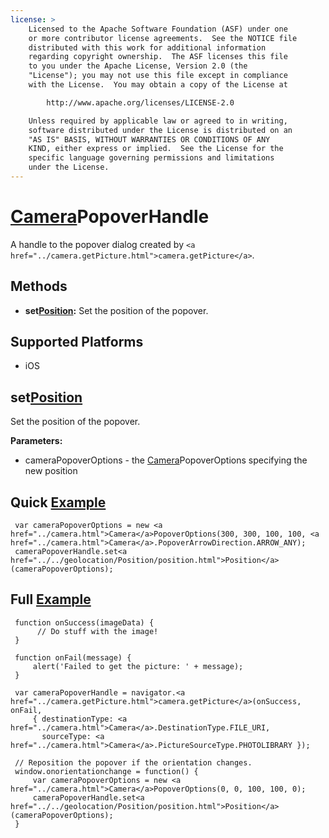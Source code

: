 ```yaml
---
license: >
    Licensed to the Apache Software Foundation (ASF) under one
    or more contributor license agreements.  See the NOTICE file
    distributed with this work for additional information
    regarding copyright ownership.  The ASF licenses this file
    to you under the Apache License, Version 2.0 (the
    "License"); you may not use this file except in compliance
    with the License.  You may obtain a copy of the License at

        http://www.apache.org/licenses/LICENSE-2.0

    Unless required by applicable law or agreed to in writing,
    software distributed under the License is distributed on an
    "AS IS" BASIS, WITHOUT WARRANTIES OR CONDITIONS OF ANY
    KIND, either express or implied.  See the License for the
    specific language governing permissions and limitations
    under the License.
---
```


<a href="../camera.html">Camera</a>PopoverHandle
===================

A handle to the popover dialog created by `<a href="../camera.getPicture.html">camera.getPicture</a>`.

Methods
-------

- __set<a href="../../geolocation/Position/position.html">Position</a>:__ Set the position of the popover.

Supported Platforms
-------------------

- iOS

set<a href="../../geolocation/Position/position.html">Position</a>
-----------

Set the position of the popover.

__Parameters:__
- cameraPopoverOptions - the <a href="../camera.html">Camera</a>PopoverOptions specifying the new position

Quick <a href="../../storage/storage.opendatabase.html">Example</a>
-------------

     var cameraPopoverOptions = new <a href="../camera.html">Camera</a>PopoverOptions(300, 300, 100, 100, <a href="../camera.html">Camera</a>.PopoverArrowDirection.ARROW_ANY);
     cameraPopoverHandle.set<a href="../../geolocation/Position/position.html">Position</a>(cameraPopoverOptions);

Full <a href="../../storage/storage.opendatabase.html">Example</a>
------------

     function onSuccess(imageData) {
          // Do stuff with the image!
     }

     function onFail(message) {
         alert('Failed to get the picture: ' + message);
     }

     var cameraPopoverHandle = navigator.<a href="../camera.getPicture.html">camera.getPicture</a>(onSuccess, onFail,
         { destinationType: <a href="../camera.html">Camera</a>.DestinationType.FILE_URI,
           sourceType: <a href="../camera.html">Camera</a>.PictureSourceType.PHOTOLIBRARY });

     // Reposition the popover if the orientation changes.
     window.onorientationchange = function() {
         var cameraPopoverOptions = new <a href="../camera.html">Camera</a>PopoverOptions(0, 0, 100, 100, 0);
         cameraPopoverHandle.set<a href="../../geolocation/Position/position.html">Position</a>(cameraPopoverOptions);
     }

